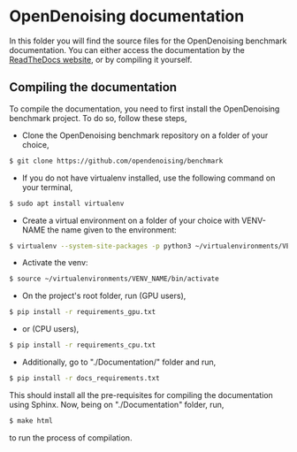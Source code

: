 # OpenDenoising documentation

In this folder you will find the source files for the OpenDenoising benchmark documentation. You can either access the documentation
by the [ReadTheDocs website](https://opendenoising-docs.readthedocs.io/en/latest/), or by compiling it yourself.

## Compiling the documentation

To compile the documentation, you need to first install the OpenDenoising benchmark project. To do so, follow these steps,

* Clone the OpenDenoising benchmark repository on a folder of your choice,

```sh
$ git clone https://github.com/opendenoising/benchmark
```

* If you do not have virtualenv installed, use the following command on your terminal,

```sh
$ sudo apt install virtualenv
```

* Create a virtual environment on a folder of your choice with VENV-NAME the name given to the environment:

```sh
$ virtualenv --system-site-packages -p python3 ~/virtualenvironments/VENV_NAME
```

* Activate the venv:

```sh
$ source ~/virtualenvironments/VENV_NAME/bin/activate
```

* On the project's root folder, run (GPU users),

```sh
$ pip install -r requirements_gpu.txt
```

* or (CPU users),

```sh
$ pip install -r requirements_cpu.txt
```

* Additionally, go to "./Documentation/" folder and run,

```sh
$ pip install -r docs_requirements.txt
```

This should install all the pre-requisites for compiling the documentation using Sphinx. Now, being on "./Documentation"
folder, run,

```sh
$ make html
```

to run the process of compilation.